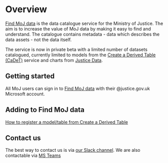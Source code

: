 # Overview

[Find MoJ data](https://data-platform-find-moj-data-prod.apps.live.cloud-platform.service.justice.gov.uk/) is the data catalogue service for the Ministry of Justice. The aim is to increase the value of MoJ data by making it easy to find and understand. The catalogue contains metadata - data which describes the data assets - not the data itself.

The service is now in private beta with a limited number of datasets catalogued, currently limited to models from the [Create a Derived Table (CaDeT)](https://github.com/moj-analytical-services/create-a-derived-table) service and charts from [Justice Data](https://data.justice.gov.uk/).

## Getting started

All MoJ users can sign in to [Find MoJ data](https://data-platform-find-moj-data-prod.apps.live.cloud-platform.service.justice.gov.uk/) with their @justice.gov.uk Microsoft account.

## Adding to Find MoJ data

[How to register a model/table from Create a Derived Table](data/cadet-registration/index.html)

## Contact us

The best way to contact us is via [our Slack channel](https://moj.enterprise.slack.com/archives/C06NPM2200N).
We are also contactable via [MS Teams](https://teams.microsoft.com/l/channel/19%3Abb91d2a728a54472a41629ee6f2908ea%40thread.tacv2/Ask%20Data%20Catalogue?groupId=f6c3cb3b-591c-4e47-9997-25b6dc9bf5b6&tenantId=c6874728-71e6-41fe-a9e1-2e8c36776ad8)
